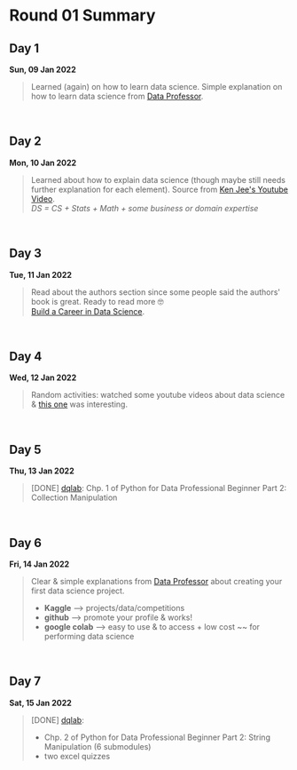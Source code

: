 # Round 01 Summary

## Day 1
**Sun, 09 Jan 2022**<br>
> Learned (again) on how to learn data science. Simple explanation on how to learn data science from [Data Professor](https://youtu.be/oR670Txwh88).
<br>

## Day 2
**Mon, 10 Jan 2022**<br>
> Learned about how to explain data science (though maybe still needs further explanation for each element).
> Source from [Ken Jee's Youtube Video](https://youtu.be/rEWPqw6rMGI).<br>
> *DS = CS + Stats + Math + some business or domain expertise*
<br>

## Day 3
**Tue, 11 Jan 2022**<br>
> Read about the authors section since some people said the authors' book is great. Ready to read more 🤓<br>
> [Build a Career in Data Science](https://livebook.manning.com/book/build-a-career-in-data-science/about-the-authors/).
<br>

## Day 4
**Wed, 12 Jan 2022**<br>
> Random activities: watched some youtube videos about data science & [this one](https://youtu.be/_7ylX4UOBjk) was interesting.
<br>

## Day 5
**Thu, 13 Jan 2022**<br>
> [DONE] [dqlab](https://dqlab.id/):
> Chp. 1 of Python for Data Professional Beginner Part 2: Collection Manipulation
<br>

## Day 6
**Fri, 14 Jan 2022**<br>
> Clear & simple explanations from [Data Professor](https://youtu.be/WXy10mi7Akc) about creating your first data science project.
> * **Kaggle** --> projects/data/competitions
> * **github** --> promote your profile & works!
> * **google colab** --> easy to use & to access + low cost ~~ for performing data science
<br>

## Day 7
**Sat, 15 Jan 2022**<br>
> [DONE] [dqlab](https://dqlab.id/):
> * Chp. 2 of Python for Data Professional Beginner Part 2: String Manipulation (6 submodules)
> * two excel quizzes
<br>
